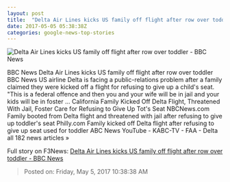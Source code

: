 ```yaml
---
layout: post
title:  "Delta Air Lines kicks US family off flight after row over toddler - BBC News"
date: 2017-05-05 05:38:38Z
categories: google-news-top-stories
---
```


![Delta Air Lines kicks US family off flight after row over toddler - BBC News](https://ichef-1.bbci.co.uk/news/1024/cpsprodpb/13967/production/_95913208_schearcomp.jpg)

BBC News Delta Air Lines kicks US family off flight after row over toddler BBC News US airline Delta is facing a public-relations problem after a family claimed they were kicked off a flight for refusing to give up a child's seat. "This is a federal offence and then you and your wife will be in jail and your kids will be in foster ... California Family Kicked Off Delta Flight, Threatened With Jail, Foster Care for Refusing to Give Up Tot's Seat NBCNews.com Family booted from Delta flight and threatened with jail after refusing to give up toddler's seat Philly.com Family kicked off Delta flight after refusing to give up seat used for toddler ABC News YouTube - KABC-TV - FAA - Delta all 182 news articles »


Full story on F3News: [Delta Air Lines kicks US family off flight after row over toddler - BBC News](http://www.f3nws.com/n/YeJmaB)

> Posted on: Friday, May 5, 2017 10:38:38 AM
